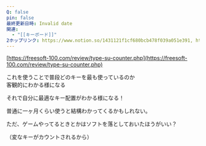 ```yaml
---
Q: false
pin: false
最終更新日時: Invalid date
関連:
  - "[[キーボード]]"
2ホップリンク: https://www.notion.so/1431121f1cf680bcb478f039a051e391, https://www.notion.so/1461121f1cf680cead77c5c43926a326, https://www.notion.so/1471121f1cf68081b4b1d9022df66d15, https://www.notion.so/15d1121f1cf680818bd9ccc72fc37032, https://www.notion.so/7f66599e8a6c4c219e9bb986436c1ed1
---
```

  

  

[https://freesoft-100.com/review/type-su-counter.php](https://freesoft-100.com/review/type-su-counter.php)

  

  

  

これを使うことで普段どのキーを最も使っているのか  
客観的にわかる様になる  

  

それで自分に最適なキー配置がわかる様になる！

  

普通に一ヶ月くらい使うと結構わかってくるかもしれない。

ただ、ゲームやってるときとかはソフトを落としておいたほうがいい？

（変なキーがカウントされるから）